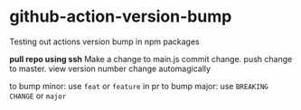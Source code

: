 # github-action-version-bump
Testing out actions version bump in npm packages

**pull repo using ssh**
Make a change to main.js
commit change.
push change to master. 
view version number change automagically

to bump minor: use `feat` or `feature` in pr
to bump major: use `BREAKING CHANGE` or `major`
